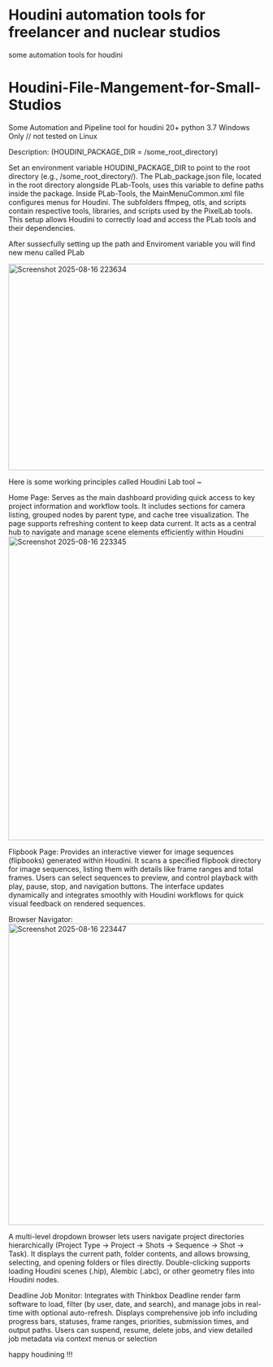 # Houdini automation tools for freelancer and nuclear studios
some automation tools for houdini
# Houdini-File-Mangement-for-Small-Studios
Some Automation and Pipeline tool for houdini 20+ python 3.7 Windows Only // not tested on Linux

Description: (HOUDINI_PACKAGE_DIR = /some_root_directory)

Set an environment variable HOUDINI_PACKAGE_DIR to point to the root directory (e.g., /some_root_directory/).
The PLab_package.json file, located in the root directory alongside PLab-Tools, uses this variable to define paths inside the package.
Inside PLab-Tools, the MainMenuCommon.xml file configures menus for Houdini.
The subfolders ffmpeg, otls, and scripts contain respective tools, libraries, and scripts used by the PixelLab tools.
This setup allows Houdini to correctly load and access the PLab tools and their dependencies.



After sussecfully setting up the path and Enviroment variable you will find new menu called PLab

<img width="908" height="406" alt="Screenshot 2025-08-16 223634" src="https://github.com/user-attachments/assets/a6149106-ddc9-445f-b9ff-4d01affc7605" />


Here is some working principles called Houdini Lab tool ~

Home Page:
Serves as the main dashboard providing quick access to key project information and workflow tools. It includes sections for camera listing, grouped nodes by parent type, and cache tree visualization. The page supports refreshing content to keep data current. It acts as a central hub to navigate and manage scene elements efficiently within Houdini
<img width="904" height="598" alt="Screenshot 2025-08-16 223345" src="https://github.com/user-attachments/assets/13a391af-8c38-4065-85bc-667bc8386370" />


Flipbook Page:
Provides an interactive viewer for image sequences (flipbooks) generated within Houdini. It scans a specified flipbook directory for image sequences, listing them with details like frame ranges and total frames. Users can select sequences to preview, and control playback with play, pause, stop, and navigation buttons. The interface updates dynamically and integrates smoothly with Houdini workflows for quick visual feedback on rendered sequences.

Browser Navigator:<img width="909" height="593" alt="Screenshot 2025-08-16 223447" src="https://github.com/user-attachments/assets/f3b20f61-3e96-4dee-90e5-056ac3e1c68d" />

A multi-level dropdown browser lets users navigate project directories hierarchically (Project Type → Project → Shots → Sequence → Shot → Task). It displays the current path, folder contents, and allows browsing, selecting, and opening folders or files directly. Double-clicking supports loading Houdini scenes (.hip), Alembic (.abc), or other geometry files into Houdini nodes.

Deadline Job Monitor:
Integrates with Thinkbox Deadline render farm software to load, filter (by user, date, and search), and manage jobs in real-time with optional auto-refresh. Displays comprehensive job info including progress bars, statuses, frame ranges, priorities, submission times, and output paths. Users can suspend, resume, delete jobs, and view detailed job metadata via context menus or selection

happy houdining !!!
